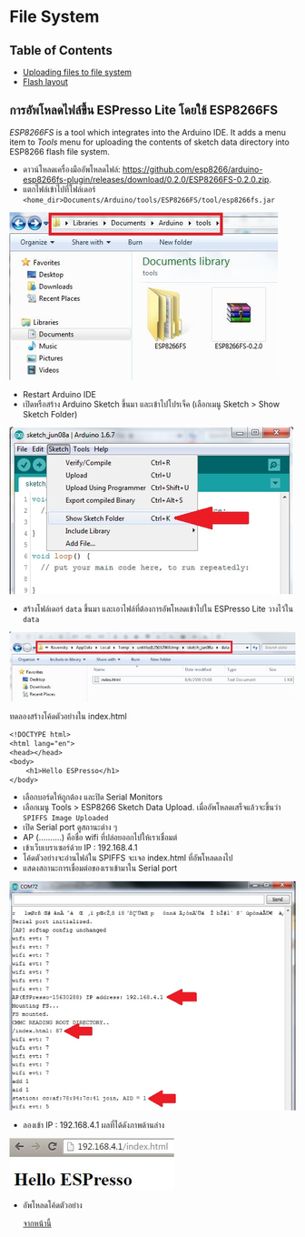# File  System

## Table of Contents
  * [Uploading files to file system](#uploading-files-to-file-system)
  * [Flash layout](#flash-layout)


## การอัพโหลดไฟล์ขึ้น ESPresso Lite โดยใช้ ESP8266FS

*ESP8266FS* is a tool which integrates into the Arduino IDE. It adds a menu item to *Tools* menu for uploading the contents of sketch data directory into ESP8266 flash file system.

- ดาวน์โหลดเครื่องมืออัพโหลดไฟล์: https://github.com/esp8266/arduino-esp8266fs-plugin/releases/download/0.2.0/ESP8266FS-0.2.0.zip.
- แตกไฟล์เข้าไปที่โฟล์เดอร์ `<home_dir>Documents/Arduino/tools/ESP8266FS/tool/esp8266fs.jar`

![esp8266-fs-tools](images/esp8266-fs-tools.JPG)

- Restart Arduino IDE
- เปิดหรือสร้าง Arduino Sketch ขึ้นมา และเข้าไปโปรเจ็ค (เลือกเมนู Sketch > Show Sketch Folder) 

![show-sketch-folder](images/show-sketch.jpg)

- สร้างโฟล์เดอร์ `data` ขึ้นมา และเอาไฟล์ที่ต้องการอัพโหลดเข้าไปใน ESPresso Lite วางไว้ใน `data`

![](images/data.jpg)

ทดลองสร้างโค้ดตัวอย่างใน index.html

    <!DOCTYPE html>
    <html lang="en">
    <head></head>
    <body>
        <h1>Hello ESPresso</h1>
    </body>

- เลือกบอร์ดให้ถูกต้อง และปิด Serial Monitors
- เลือกเมนู Tools > ESP8266 Sketch Data Upload. เมื่ออัพโหลดเสร็จแล้วจะขึ้นว่า  `SPIFFS Image Uploaded` 
- เปิด Serial port ดูสถานะต่าง ๆ 
- AP (..........) คือชื่อ wifi ที่ปล่อยออกไปให้เราเชื่อมต่
- เข้าเว็บเบราเซอร์ด้วย IP : 192.168.4.1
- โค้ดตัวอย่างจะอ่านไฟล์ใน SPIFFS จะเจอ index.html ที่อัพโหลดลงไป
- แสดงสถานะการเชื่อมต่อของเราเข้ามาใน Serial port

![](images/serialdebug.jpg)

- ลองเข้า IP : 192.168.4.1 ผลที่ได้ดังภาพด้านล่าง

![](web-hello.JPG)
 
- อัพโหลดโค้ดตัวอย่าง
  
  [จากหน้านี้](webserver_serve_static_files.md)